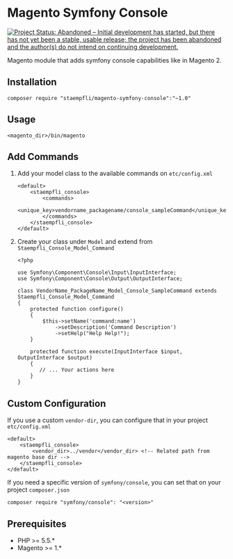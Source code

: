 # Magento Symfony Console

[![Project Status: Abandoned – Initial development has started, but there has not yet been a stable, usable release; the project has been abandoned and the author(s) do not intend on continuing development.](http://www.repostatus.org/badges/latest/abandoned.svg)](http://www.repostatus.org/#abandoned)

Magento module that adds symfony console capabilities like in Magento 2.

## Installation

```
composer require "staempfli/magento-symfony-console":"~1.0"
```

## Usage

```
<magento_dir>/bin/magento
```

## Add Commands

1. Add your model class to the available commands on `etc/config.xml`

    ```
    <default>
        <staempfli_console>
            <commands>
                <unique_key>vendorname_packagename/console_sampleCommand</unique_key>
            </commands>
        </staempfli_console>
    </default>
    ```

2. Create your class under `Model` and extend from `Staempfli_Console_Model_Command`

    ```
    <?php

    use Symfony\Component\Console\Input\InputInterface;
    use Symfony\Component\Console\Output\OutputInterface;

    class VendorName_PackageName_Model_Console_SampleCommand extends Staempfli_Console_Model_Command
    {
        protected function configure()
        {
            $this->setName('command:name')
                ->setDescription('Command Description')
                ->setHelp("Help Help!");
        }

        protected function execute(InputInterface $input, OutputInterface $output)
        {
           // ... Your actions here
        }
    }
    ```

## Custom Configuration

If you use a custom `vendor-dir`, you can configure that in your project `etc/config.xml`

```
<default>
    <staempfli_console>
        <vendor_dir>../vendor</vendor_dir> <!-- Related path from magento base dir -->
    </staempfli_console>
</default>
```

If you need a specific version of `symfony/console`, you can set that on your project `composer.json`

```
composer require "symfony/console": "<version>"
```

## Prerequisites

- PHP >= 5.5.*
- Magento >= 1.*
